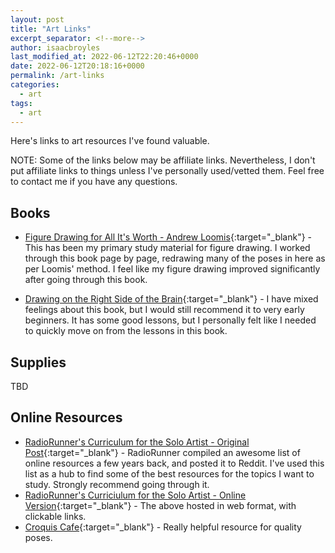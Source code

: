 ```yaml
---
layout: post
title: "Art Links"
excerpt_separator: <!--more-->
author: isaacbroyles
last_modified_at: 2022-06-12T22:20:46+0000
date: 2022-06-12T20:18:16+0000
permalink: /art-links
categories:
  - art
tags:
  - art
---
```


Here's links to art resources I've found valuable.

<!--more-->

NOTE: Some of the links below may be affiliate links. Nevertheless, I don't put affiliate links to things unless I've personally used/vetted them. Feel free to contact me if you have any questions.

## Books

* [Figure Drawing for All It's Worth - Andrew Loomis](https://amzn.to/3xH5d72){:target="\_blank"} - This has been my primary study material for figure drawing. I worked through this book page by page, redrawing many of the poses in here as per Loomis' method. I feel like my figure drawing improved significantly after going through this book.

* [Drawing on the Right Side of the Brain](https://amzn.to/3zzeiA1){:target="\_blank"} - I have mixed feelings about this book, but I would still recommend it to very early beginners. It has some good lessons, but I personally felt like I needed to quickly move on from the lessons in this book.

## Supplies

TBD

## Online Resources

* [RadioRunner's Curriculum for the Solo Artist - Original Post](https://www.reddit.com/r/learnart/comments/dapk62/from_the_guy_who_made_the_most_comprehensive_list/){:target="\_blank"} - RadioRunner compiled an awesome list of online resources a few years back, and posted it to Reddit. I've used this list as a hub to find some of the best resources for the topics I want to study. Strongly recommend going through it.
* [RadioRunner's Curriciulum for the Solo Artist - Online Version](https://www.brendanmeachen.com/soloartist){:target="\_blank"} - The above hosted in web format, with clickable links.
* [Croquis Cafe](https://croquis.cafe/){:target="\_blank"} - Really helpful resource for quality poses.